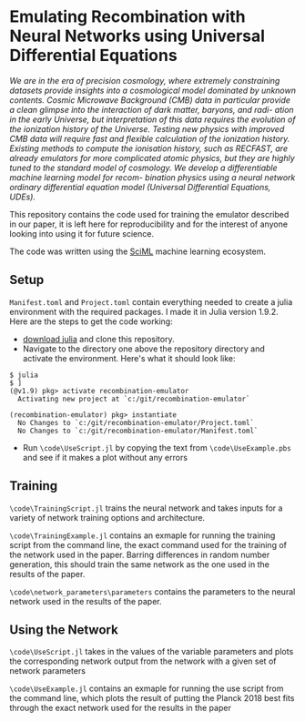 # Emulating Recombination with Neural Networks using Universal Differential Equations

*We are in the era of precision cosmology, where extremely constraining datasets provide insights
into a cosmological model dominated by unknown contents. Cosmic Microwave Background (CMB)
data in particular provide a clean glimpse into the interaction of dark matter, baryons, and radi-
ation in the early Universe, but interpretation of this data requires the evolution of the ionization
history of the Universe. Testing new physics with improved CMB data will require fast and flexible
calculation of the ionization history. Existing methods to compute the ionisation history, such as
RECFAST, are already emulators for more complicated atomic physics, but they are highly tuned
to the standard model of cosmology. We develop a differentiable machine learning model for recom-
bination physics using a neural network ordinary differential equation model (Universal Differential
Equations, UDEs).*

This repository contains the code used for training the emulator described in our paper, it is left here for reproducibility and for the interest of anyone looking into using it for future science.

The code was written using the [SciML](https://github.com/SciML/) machine learning ecosystem.

## Setup
`Manifest.toml` and `Project.toml` contain everything needed to create a julia environment with the required packages. I made it in Julia version 1.9.2. Here are the steps to get the code working:

- [download julia](https://julialang.org/) and clone this repository.
- Navigate to the directory one above the repository directory and activate the environment. Here's what it should look like:
```
$ julia
$ ]
(@v1.9) pkg> activate recombination-emulator
  Activating new project at `c:/git/recombination-emulator`

(recombination-emulator) pkg> instantiate
  No Changes to `c:/git/recombination-emulator/Project.toml`
  No Changes to `c:/git/recombination-emulator/Manifest.toml`
```
- Run `\code\UseScript.jl` by copying the text from `\code\UseExample.pbs` and see if it makes a plot without any errors

## Training
`\code\TrainingScript.jl` trains the neural network and takes inputs for a variety of network training options and architecture.

`\code\TrainingExample.jl` contains an exmaple for running the training script from the command line, the exact command used for the training of the network used in the paper. Barring differences in random number generation, this should train the same network as the one used in the results of the paper.

`\code\network_parameters\parameters` contains the parameters to the neural network used in the results of the paper.
 
## Using the Network
`\code\UseScript.jl` takes in the values of the variable parameters and plots the corresponding network output from the network with a given set of network parameters

`\code\UseExample.jl` contains an exmaple for running the use script from the command line, which plots the result of putting the Planck 2018 best fits through the exact network used for the results in the paper